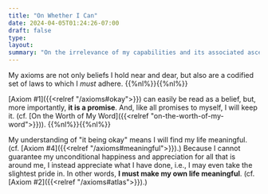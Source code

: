 ```yaml
---
title: "On Whether I Can"
date: 2024-04-05T01:24:26-07:00
draft: false
type:
layout:
summary: "On the irrelevance of my capabilities and its associated ascension."
---
```


My axioms are not only beliefs I hold near and dear, but also are a codified set of laws to which I _must_ adhere. 
{{%nl%}}{{%nl%}}

[Axiom #1]({{<relref "/axioms#okay">}}) can easily be read as a belief, but, more importantly, **it is a promise**. 
And, like all promises to myself, I will keep it. (cf. [On the Worth of My Word]({{<relref "on-the-worth-of-my-word">}})).
{{%nl%}}{{%nl%}}

My understanding of "it being okay" means I will find my life meaningful. (cf. [Axiom #4]({{<relref "/axioms#meaningful">}}).)
Because I cannot guarantee my unconditional happiness and appreciation for all that is around me, I instead appreciate what I have done, i.e., I may even take the slightest pride in.
In other words, **I must make my own life meaningful**. (cf. [Axiom #2]({{<relref "/axioms#atlas">}}).)



